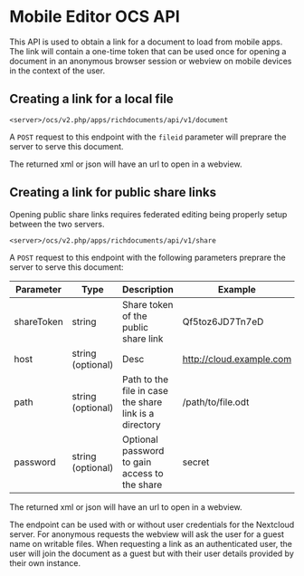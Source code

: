 # Mobile Editor OCS API

This API is used to obtain a link for a document to load from mobile apps. The link will contain a
one-time token that can be used once for opening a document in an anonymous browser session or
webview on mobile devices in the context of the user.

## Creating a link for a local file

```
<server>/ocs/v2.php/apps/richdocuments/api/v1/document
```

A `POST` request to this endpoint with the `fileid` parameter will preprare the server to serve this
document.

The returned xml or json will have an url to open in a webview.

## Creating a link for public share links

Opening public share links requires federated editing being properly setup between the two servers.

```
<server>/ocs/v2.php/apps/richdocuments/api/v1/share
```

A `POST` request to this endpoint with the following parameters preprare the server to serve this
document:

| Parameter | Type | Description | Example |
|---|---|---|---|
| shareToken | string | Share token of the public share link | Qf5toz6JD7Tn7eD |
| host | string (optional) | Desc | http://cloud.example.com |
| path | string (optional) | Path to the file in case the share link is a directory | /path/to/file.odt |
| password | string (optional) | Optional password to gain access to the share | secret |

The returned xml or json will have an url to open in a webview.

The endpoint can be used with or without user credentials for the Nextcloud server. 
For anonymous requests the webview will ask the user for a guest name on writable 
files. When requesting a link as an authenticated user, the user will join the
document as a guest but with their user details provided by their own instance. 
